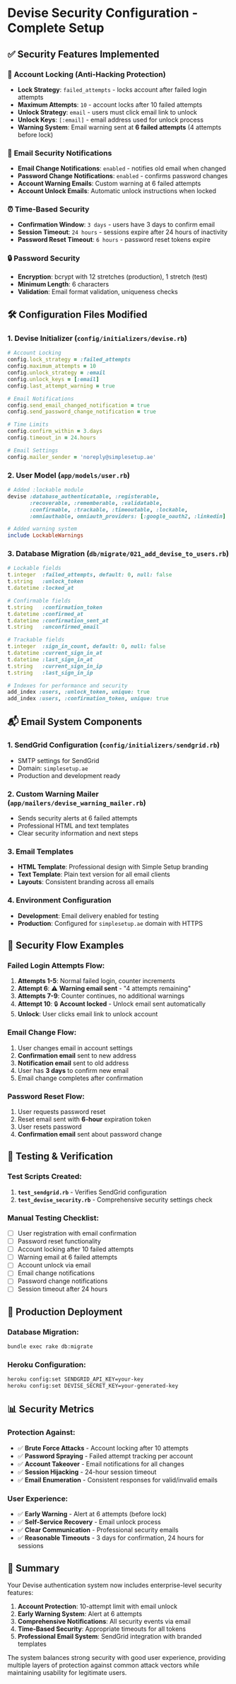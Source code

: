 # Devise Security Configuration - Complete Setup

## ✅ **Security Features Implemented**

### 🔐 **Account Locking (Anti-Hacking Protection)**
- **Lock Strategy**: `failed_attempts` - locks account after failed login attempts
- **Maximum Attempts**: `10` - account locks after 10 failed attempts
- **Unlock Strategy**: `email` - users must click email link to unlock
- **Unlock Keys**: `[:email]` - email address used for unlock process
- **Warning System**: Email warning sent at **6 failed attempts** (4 attempts before lock)

### 📧 **Email Security Notifications**
- **Email Change Notifications**: `enabled` - notifies old email when changed
- **Password Change Notifications**: `enabled` - confirms password changes
- **Account Warning Emails**: Custom warning at 6 failed attempts
- **Account Unlock Emails**: Automatic unlock instructions when locked

### ⏰ **Time-Based Security**
- **Confirmation Window**: `3 days` - users have 3 days to confirm email
- **Session Timeout**: `24 hours` - sessions expire after 24 hours of inactivity
- **Password Reset Timeout**: `6 hours` - password reset tokens expire

### 🔒 **Password Security**
- **Encryption**: bcrypt with 12 stretches (production), 1 stretch (test)
- **Minimum Length**: 6 characters
- **Validation**: Email format validation, uniqueness checks

## 🛠️ **Configuration Files Modified**

### 1. **Devise Initializer** (`config/initializers/devise.rb`)
```ruby
# Account Locking
config.lock_strategy = :failed_attempts
config.maximum_attempts = 10
config.unlock_strategy = :email
config.unlock_keys = [:email]
config.last_attempt_warning = true

# Email Notifications
config.send_email_changed_notification = true
config.send_password_change_notification = true

# Time Limits
config.confirm_within = 3.days
config.timeout_in = 24.hours

# Email Settings
config.mailer_sender = 'noreply@simplesetup.ae'
```

### 2. **User Model** (`app/models/user.rb`)
```ruby
# Added :lockable module
devise :database_authenticatable, :registerable,
       :recoverable, :rememberable, :validatable,
       :confirmable, :trackable, :timeoutable, :lockable,
       :omniauthable, omniauth_providers: [:google_oauth2, :linkedin]

# Added warning system
include LockableWarnings
```

### 3. **Database Migration** (`db/migrate/021_add_devise_to_users.rb`)
```ruby
# Lockable fields
t.integer  :failed_attempts, default: 0, null: false
t.string   :unlock_token
t.datetime :locked_at

# Confirmable fields
t.string   :confirmation_token
t.datetime :confirmed_at
t.datetime :confirmation_sent_at
t.string   :unconfirmed_email

# Trackable fields
t.integer  :sign_in_count, default: 0, null: false
t.datetime :current_sign_in_at
t.datetime :last_sign_in_at
t.string   :current_sign_in_ip
t.string   :last_sign_in_ip

# Indexes for performance and security
add_index :users, :unlock_token, unique: true
add_index :users, :confirmation_token, unique: true
```

## 📬 **Email System Components**

### 1. **SendGrid Configuration** (`config/initializers/sendgrid.rb`)
- SMTP settings for SendGrid
- Domain: `simplesetup.ae`
- Production and development ready

### 2. **Custom Warning Mailer** (`app/mailers/devise_warning_mailer.rb`)
- Sends security alerts at 6 failed attempts
- Professional HTML and text templates
- Clear security information and next steps

### 3. **Email Templates**
- **HTML Template**: Professional design with Simple Setup branding
- **Text Template**: Plain text version for all email clients
- **Layouts**: Consistent branding across all emails

### 4. **Environment Configuration**
- **Development**: Email delivery enabled for testing
- **Production**: Configured for `simplesetup.ae` domain with HTTPS

## 🔄 **Security Flow Examples**

### **Failed Login Attempts Flow:**
1. **Attempts 1-5**: Normal failed login, counter increments
2. **Attempt 6**: ⚠️ **Warning email sent** - "4 attempts remaining"
3. **Attempts 7-9**: Counter continues, no additional warnings
4. **Attempt 10**: 🔒 **Account locked** - Unlock email sent automatically
5. **Unlock**: User clicks email link to unlock account

### **Email Change Flow:**
1. User changes email in account settings
2. **Confirmation email** sent to new address
3. **Notification email** sent to old address
4. User has **3 days** to confirm new email
5. Email change completes after confirmation

### **Password Reset Flow:**
1. User requests password reset
2. Reset email sent with **6-hour** expiration token
3. User resets password
4. **Confirmation email** sent about password change

## 🧪 **Testing & Verification**

### **Test Scripts Created:**
1. **`test_sendgrid.rb`** - Verifies SendGrid configuration
2. **`test_devise_security.rb`** - Comprehensive security settings check

### **Manual Testing Checklist:**
- [ ] User registration with email confirmation
- [ ] Password reset functionality
- [ ] Account locking after 10 failed attempts
- [ ] Warning email at 6 failed attempts
- [ ] Account unlock via email
- [ ] Email change notifications
- [ ] Password change notifications
- [ ] Session timeout after 24 hours

## 🚀 **Production Deployment**

### **Database Migration:**
```bash
bundle exec rake db:migrate
```

### **Heroku Configuration:**
```bash
heroku config:set SENDGRID_API_KEY=your-key
heroku config:set DEVISE_SECRET_KEY=your-generated-key
```

## 📊 **Security Metrics**

### **Protection Against:**
- ✅ **Brute Force Attacks** - Account locking after 10 attempts
- ✅ **Password Spraying** - Failed attempt tracking per account
- ✅ **Account Takeover** - Email notifications for all changes
- ✅ **Session Hijacking** - 24-hour session timeout
- ✅ **Email Enumeration** - Consistent responses for valid/invalid emails

### **User Experience:**
- ✅ **Early Warning** - Alert at 6 attempts (before lock)
- ✅ **Self-Service Recovery** - Email unlock process
- ✅ **Clear Communication** - Professional security emails
- ✅ **Reasonable Timeouts** - 3 days for confirmation, 24 hours for sessions

## 🎯 **Summary**

Your Devise authentication system now includes enterprise-level security features:

1. **Account Protection**: 10-attempt limit with email unlock
2. **Early Warning System**: Alert at 6 attempts
3. **Comprehensive Notifications**: All security events via email
4. **Time-Based Security**: Appropriate timeouts for all tokens
5. **Professional Email System**: SendGrid integration with branded templates

The system balances strong security with good user experience, providing multiple layers of protection against common attack vectors while maintaining usability for legitimate users.
